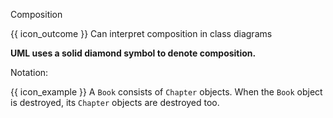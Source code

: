 <span id="title">Composition</span>

<span id="prereqs"></span>

<span id="outcomes">{{ icon_outcome }} Can interpret composition in class diagrams</span>

<div id="body">

**UML uses a solid diamond symbol to denote composition.**

Notation:

<pic src="{{baseUrl}}/uml/classDiagrams/composition/what/images/notation.png" width="220" />
<p/>

<box>

{{ icon_example }} A `Book` consists of `Chapter` objects. When the `Book` object is destroyed, its `Chapter` objects are destroyed too.

<pic src="{{baseUrl}}/uml/classDiagrams/composition/what/images/bookChapter.png" width="220" />
<p/>

</box>

</div>

<div id="extras">
</div>

